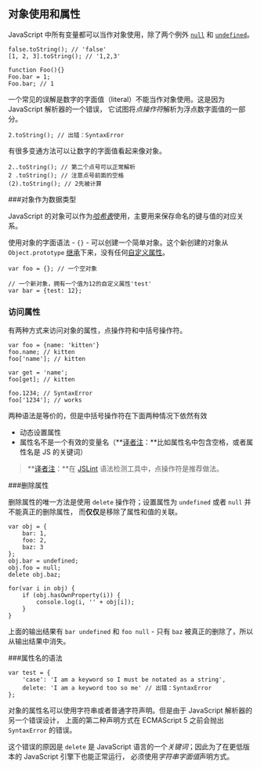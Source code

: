 ﻿## 对象使用和属性

JavaScript 中所有变量都可以当作对象使用，除了两个例外 [`null`](#core.undefined) 和 [`undefined`](#core.undefined)。

    false.toString(); // 'false'
    [1, 2, 3].toString(); // '1,2,3'
    
    function Foo(){}
    Foo.bar = 1;
    Foo.bar; // 1

一个常见的误解是数字的字面值（literal）不能当作对象使用。这是因为 JavaScript 解析器的一个错误，
它试图将*点操作符*解析为浮点数字面值的一部分。

    2.toString(); // 出错：SyntaxError

有很多变通方法可以让数字的字面值看起来像对象。

    2..toString(); // 第二个点号可以正常解析
    2 .toString(); // 注意点号前面的空格
    (2).toString(); // 2先被计算

###对象作为数据类型

JavaScript 的对象可以作为[*哈希表*][1]使用，主要用来保存命名的键与值的对应关系。

使用对象的字面语法 - `{}` - 可以创建一个简单对象。这个新创建的对象从 `Object.prototype`
[继承](#object.prototype)下来，没有任何[自定义属性](#object.hasownproperty)。

    var foo = {}; // 一个空对象

    // 一个新对象，拥有一个值为12的自定义属性'test'
    var bar = {test: 12}; 

### 访问属性

有两种方式来访问对象的属性，点操作符和中括号操作符。
    
    var foo = {name: 'kitten'}
    foo.name; // kitten
    foo['name']; // kitten
    
    var get = 'name';
    foo[get]; // kitten
    
    foo.1234; // SyntaxError
    foo['1234']; // works

两种语法是等价的，但是中括号操作符在下面两种情况下依然有效
 - 动态设置属性
 - 属性名不是一个有效的变量名（**[译者注][30]：**比如属性名中包含空格，或者属性名是 JS 的关键词）

> **[译者注][30]：**在 [JSLint][2] 语法检测工具中，点操作符是推荐做法。

###删除属性

删除属性的唯一方法是使用 `delete` 操作符；设置属性为 `undefined` 或者 `null` 并不能真正的删除属性，
而**仅仅**是移除了属性和值的关联。

    var obj = {
        bar: 1,
        foo: 2,
        baz: 3
    };
    obj.bar = undefined;
    obj.foo = null;
    delete obj.baz;

    for(var i in obj) {
        if (obj.hasOwnProperty(i)) {
            console.log(i, '' + obj[i]);
        }
    }

上面的输出结果有 `bar undefined` 和 `foo null` - 只有 `baz` 被真正的删除了，所以从输出结果中消失。

###属性名的语法

    var test = {
        'case': 'I am a keyword so I must be notated as a string',
        delete: 'I am a keyword too so me' // 出错：SyntaxError
    };

对象的属性名可以使用字符串或者普通字符声明。但是由于 JavaScript 解析器的另一个错误设计，
上面的第二种声明方式在 ECMAScript 5 之前会抛出 `SyntaxError` 的错误。

这个错误的原因是 `delete` 是 JavaScript 语言的一个*关键词*；因此为了在更低版本的 JavaScript 引擎下也能正常运行，
必须使用*字符串字面值*声明方式。

[1]: http://en.wikipedia.org/wiki/Hashmap
[2]: http://www.jslint.com/
[30]: http://cnblogs.com/sanshi/

